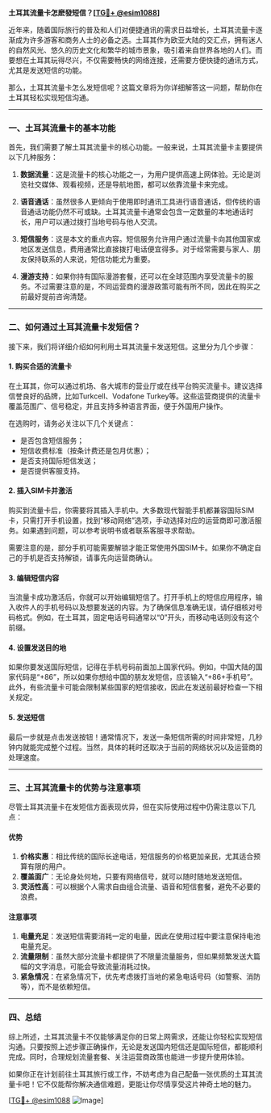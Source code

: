 **土耳其流量卡怎麽發短信？[[TG💪+ @esim1088](https://t.me/s/esim1088)]**

近年来，随着国际旅行的普及和人们对便捷通讯的需求日益增长，土耳其流量卡逐渐成为许多游客和商务人士的必备之选。土耳其作为欧亚大陆的交汇点，拥有迷人的自然风光、悠久的历史文化和繁华的城市景象，吸引着来自世界各地的人们。而要想在土耳其玩得尽兴，不仅需要畅快的网络连接，还需要方便快捷的通讯方式，尤其是发送短信的功能。

那么，土耳其流量卡怎么发短信呢？这篇文章将为你详细解答这一问题，帮助你在土耳其轻松实现短信沟通。

---

### 一、土耳其流量卡的基本功能

首先，我们需要了解土耳其流量卡的核心功能。一般来说，土耳其流量卡主要提供以下几种服务：

1. **数据流量**：这是流量卡的核心功能之一，为用户提供高速上网体验。无论是浏览社交媒体、观看视频，还是导航地图，都可以依靠流量卡来完成。
   
2. **语音通话**：虽然很多人更倾向于使用即时通讯工具进行语音通话，但传统的语音通话功能仍然不可或缺。土耳其流量卡通常会包含一定数量的本地通话时长，用户可以通过拨打当地号码与他人交流。

3. **短信服务**：这是本文的重点内容。短信服务允许用户通过流量卡向其他国家或地区发送信息，费用通常比直接拨打电话便宜得多。对于经常需要与家人、朋友保持联系的人来说，短信功能尤为重要。

4. **漫游支持**：如果你持有国际漫游套餐，还可以在全球范围内享受流量卡的服务。不过需要注意的是，不同运营商的漫游政策可能有所不同，因此在购买之前最好提前咨询清楚。

---

### 二、如何通过土耳其流量卡发短信？

接下来，我们将详细介绍如何利用土耳其流量卡发送短信。这里分为几个步骤：

#### 1. 购买合适的流量卡

在土耳其，你可以通过机场、各大城市的营业厅或在线平台购买流量卡。建议选择信誉良好的品牌，比如Turkcell、Vodafone Turkey等。这些运营商提供的流量卡覆盖范围广、信号稳定，并且支持多种语言界面，便于外国用户操作。

在选购时，请务必关注以下几个关键点：
- 是否包含短信服务；
- 短信收费标准（按条计费还是包月优惠）；
- 是否支持国际短信发送；
- 是否提供客服支持。

#### 2. 插入SIM卡并激活

购买到流量卡后，你需要将其插入手机中。大多数现代智能手机都兼容国际SIM卡，只需打开手机设置，找到“移动网络”选项，手动选择对应的运营商即可激活服务。如果遇到问题，可以参考说明书或者联系客服寻求帮助。

需要注意的是，部分手机可能需要解锁才能正常使用外国SIM卡。如果你不确定自己的手机是否支持解锁，请事先向运营商确认。

#### 3. 编辑短信内容

当流量卡成功激活后，你就可以开始编辑短信了。打开手机上的短信应用程序，输入收件人的手机号码以及想要发送的内容。为了确保信息准确无误，请仔细核对号码格式。例如，在土耳其，固定电话号码通常以“0”开头，而移动电话则没有这个前缀。

#### 4. 设置发送目的地

如果你要发送国际短信，记得在手机号码前面加上国家代码。例如，中国大陆的国家代码是“+86”，所以如果你想给中国的朋友发短信，应该输入“+86+手机号”。此外，有些流量卡可能会限制某些国家的短信接收，因此在发送前最好检查一下相关规定。

#### 5. 发送短信

最后一步就是点击发送按钮！通常情况下，发送一条短信所需的时间非常短，几秒钟内就能完成整个过程。当然，具体的耗时还取决于当前的网络状况以及运营商的处理速度。

---

### 三、土耳其流量卡的优势与注意事项

尽管土耳其流量卡在发短信方面表现优异，但在实际使用过程中仍需注意以下几点：

#### 优势
1. **价格实惠**：相比传统的国际长途电话，短信服务的价格更加亲民，尤其适合预算有限的用户。
2. **覆盖面广**：无论身处何地，只要有网络信号，就可以随时随地发送短信。
3. **灵活性高**：可以根据个人需求自由组合流量、语音和短信套餐，避免不必要的浪费。

#### 注意事项
1. **电量充足**：发送短信需要消耗一定的电量，因此在使用过程中要注意保持电池电量充足。
2. **流量限制**：虽然大部分流量卡都提供了不限量流量服务，但如果频繁发送大篇幅的文字消息，可能会导致流量消耗过快。
3. **紧急情况**：在紧急情况下，优先考虑拨打当地的紧急电话号码（如警察、消防等），而不是依赖短信。

---

### 四、总结

综上所述，土耳其流量卡不仅能够满足你的日常上网需求，还能让你轻松实现短信沟通。只要按照上述步骤正确操作，无论是发送国内短信还是国际短信，都能顺利完成。同时，合理规划流量套餐、关注运营商政策也能进一步提升使用体验。

如果你正在计划前往土耳其旅行或工作，不妨考虑为自己配备一张优质的土耳其流量卡吧！它不仅能帮你解决通信难题，更能让你尽情享受这片神奇土地的魅力。

[[TG💪+ @esim1088](https://t.me/s/esim1088) ![Image](https://i.postimg.cc/4NQfJmqS/Snipaste-2025-05-13-00-14-12.png)]